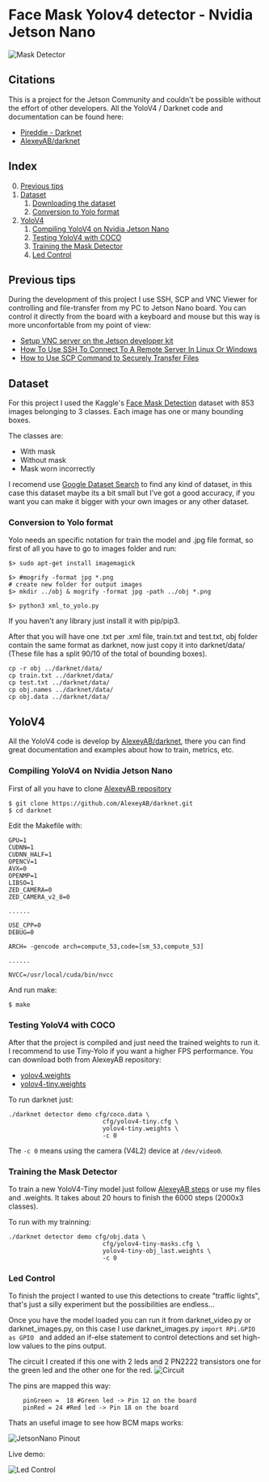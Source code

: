 # Face Mask Yolov4 detector - Nvidia Jetson Nano

![Mask Detector](images/MaskDetector.gif)

## Citations
This is a project for the Jetson Community and couldn't be possible without the effort of other developers. All the YoloV4 / Darknet code and documentation can be found here:

* [Pjreddie - Darknet](https://pjreddie.com/darknet/)
* [AlexeyAB/darknet](https://github.com/AlexeyAB/darknet)


## Index

0. [Previous tips](#previous-tips)
1. [Dataset](#Dataset)
    1. [Downloading the dataset](#Downloading-the-dataset)
    2. [Conversion to Yolo format](#Conversion-to-Yolo-format)
2. [YoloV4](#YoloV4)
    1. [Compiling YoloV4 on Nvidia Jetson Nano](#Compiling-YoloV4-on-Nvidia-Jetson-Nano)
    2. [Testing YoloV4 with COCO](#Testing-YoloV4-with-COCO)
    3. [Training the Mask Detector](#Training-the-Mask-Detector)
    4. [Led Control](#Led-Control)


## Previous tips
During the development of this project I use SSH, SCP and VNC Viewer for controlling and file-transfer from my PC to Jetson Nano board. You can control it directly from the board with a keyboard and mouse but this way is more unconfortable from my point of view:
 * [Setup VNC server on the Jetson developer kit](https://developer.nvidia.com/embedded/learn/tutorials/vnc-setup)
 * [How To Use SSH To Connect To A Remote Server In Linux Or Windows](https://phoenixnap.com/kb/ssh-to-connect-to-remote-server-linux-or-windows)
 * [How to Use SCP Command to Securely Transfer Files](https://linuxize.com/post/how-to-use-scp-command-to-securely-transfer-files)

## Dataset
For this project I used the Kaggle's [Face Mask Detection](https://www.kaggle.com/andrewmvd/face-mask-detection) dataset with 853 images belonging to 3 classes. Each image has one or many bounding boxes.

The classes are:
 * With mask
 * Without mask
 * Mask worn incorrectly

I recomend use [Google Dataset Search](https://datasetsearch.research.google.com/) to find any kind of dataset, in this case this dataset maybe its a bit small but I've got a good accuracy, if you want you can make it bigger with your own images or any other dataset.

### Conversion to Yolo format
Yolo needs an specific notation for train the model and .jpg file format, so first of all you have to go to images folder and run:
```
$> sudo apt-get install imagemagick

$> #mogrify -format jpg *.png
# create new folder for output images
$> mkdir ../obj & mogrify -format jpg -path ../obj *.png
```

```
$> python3 xml_to_yolo.py
```
If you haven't any library just install it with pip/pip3.

After that you will have one .txt per .xml file, train.txt and test.txt, obj folder contain the same format as darknet, now just copy it into darknet/data/ (These file has a split 90/10 of the total of bounding boxes).
```
cp -r obj ../darknet/data/ 
cp train.txt ../darknet/data/ 
cp test.txt ../darknet/data/ 
cp obj.names ../darknet/data/
cp obj.data ../darknet/data/  
```

## YoloV4
All the YoloV4 code is develop by [AlexeyAB/darknet](https://github.com/AlexeyAB/darknet), there you can find great documentation and examples about how to train, metrics, etc.

### Compiling YoloV4 on Nvidia Jetson Nano
First of all you have to clone [AlexeyAB repository](https://github.com/AlexeyAB/darknet)

```
$ git clone https://github.com/AlexeyAB/darknet.git
$ cd darknet
```

Edit the Makefile with:

```
GPU=1
CUDNN=1
CUDNN_HALF=1
OPENCV=1
AVX=0
OPENMP=1
LIBSO=1
ZED_CAMERA=0
ZED_CAMERA_v2_8=0

......

USE_CPP=0
DEBUG=0

ARCH= -gencode arch=compute_53,code=[sm_53,compute_53]

......

NVCC=/usr/local/cuda/bin/nvcc

```

And run make:

```
$ make
```
### Testing YoloV4 with COCO

After that the project is compiled and just need the trained weights to run it. I recommend to use Tiny-Yolo if you want a higher FPS performance. You can download both from AlexeyAB repository:

 * [yolov4.weights](https://github.com/AlexeyAB/darknet/releases/download/darknet_yolo_v3_optimal/yolov4.weights)
 * [yolov4-tiny.weights](https://github.com/AlexeyAB/darknet/releases/download/darknet_yolo_v4_pre/yolov4-tiny.weights)

To run darknet just:

```
./darknet detector demo cfg/coco.data \
                          cfg/yolov4-tiny.cfg \
                          yolov4-tiny.weights \
                          -c 0
```
The ```-c 0``` means using the camera (V4L2) device at ```/dev/video0```. 

### Training the Mask Detector

To train a new YoloV4-Tiny model just follow [AlexeyAB steps](https://github.com/AlexeyAB/darknet#how-to-train-tiny-yolo-to-detect-your-custom-objects) or use my files and .weights. It takes about 20 hours to finish the 6000 steps (2000x3 classes).

To run with my trainning:
```
./darknet detector demo cfg/obj.data \
                          cfg/yolov4-tiny-masks.cfg \
                          yolov4-tiny-obj_last.weights \
                          -c 0
```

### Led Control

To finish the project I wanted to use this detections to create "traffic lights", that's just a silly experiment but the possibilities are endless...

Once you have the model loaded you can run it from darknet_video.py or darknet_images.py, on this case I use darknet_images.py ```import RPi.GPIO as GPIO ``` and added an if-else statement to control detections and set high-low values to the pins output.

The circuit I created if this one with 2 leds and 2 PN2222 transistors one for the green led and the other one for the red. 
![Circuit](images/Circuit.jpeg)

The pins are mapped this way:

```
    pinGreen =  18 #Green led -> Pin 12 on the board
    pinRed = 24 #Red led -> Pin 18 on the board
```
Thats an useful image to see how BCM maps works:

![JetsonNano Pinout](images/JetsonNano-pinout.png)

Live demo:

![Led Control](images/LedControl.gif)
